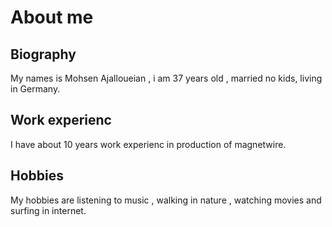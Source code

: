 # About me 

## Biography 
My names is Mohsen Ajalloueian , i am 37 years old , married no kids, living in Germany. 

## Work experienc
I have about 10 years work experienc in production of magnetwire. 

## Hobbies
My hobbies are listening to music , walking in nature , watching movies and surfing in internet. 
